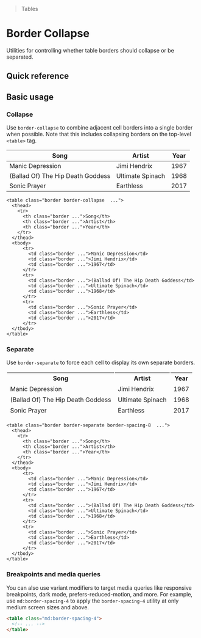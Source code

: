 > Tables

# Border Collapse
Utilities for controlling whether table borders should collapse or be separated.

## Quick reference

<qr-table />

## Basic usage
### Collapse
Use `border-collapse` to combine adjacent cell borders into a single border when possible. Note that this includes collapsing borders on the top-level `<table>` tag.

<container>
  <table class="table! border-collapse w-full border border-slate-400 dark:border-slate-500 bg-white dark:bg-slate-800 text-sm shadow-xl">
    <thead class="bg-slate-50 dark:bg-slate-700">
      <tr>
        <th class="border border-slate-300 dark:border-slate-600 font-semibold p-16 text-slate-900 dark:text-slate-200 text-left">Song</th>
        <th class="border border-slate-300 dark:border-slate-600 font-semibold p-16 text-slate-900 dark:text-slate-200 text-left">Artist</th>
        <th class="border border-slate-300 dark:border-slate-600 font-semibold p-16 text-slate-900 dark:text-slate-200 text-left">Year</th>
      </tr>
    </thead>
    <tbody>
      <tr>
        <td class="border border-slate-300 dark:border-slate-700 p-16 text-slate-500 dark:text-slate-400">Manic Depression</td>
        <td class="border border-slate-300 dark:border-slate-700 p-16 text-slate-500 dark:text-slate-400">Jimi Hendrix</td>
        <td class="border border-slate-300 dark:border-slate-700 p-16 text-slate-500 dark:text-slate-400">1967</td>
      </tr>
      <tr>
        <td class="border border-slate-300 dark:border-slate-700 p-16 text-slate-500 dark:text-slate-400">(Ballad Of) The Hip Death Goddess</td>
        <td class="border border-slate-300 dark:border-slate-700 p-16 text-slate-500 dark:text-slate-400">Ultimate Spinach</td>
        <td class="border border-slate-300 dark:border-slate-700 p-16 text-slate-500 dark:text-slate-400">1968</td>
      </tr>
      <tr>
        <td class="border border-slate-300 dark:border-slate-700 p-16 text-slate-500 dark:text-slate-400">Sonic Prayer</td>
        <td class="border border-slate-300 dark:border-slate-700 p-16 text-slate-500 dark:text-slate-400">Earthless</td>
        <td class="border border-slate-300 dark:border-slate-700 p-16 text-slate-500 dark:text-slate-400">2017</td>
      </tr>
    </tbody>
  </table>
</container>

```html{1}
<table class="border border-collapse  ...">
  <thead>
    <tr>
      <th class="border ...">Song</th>
      <th class="border ...">Artist</th>
      <th class="border ...">Year</th>
    </tr>
  </thead>
  <tbody>
      <tr>
        <td class="border ...">Manic Depression</td>
        <td class="border ...">Jimi Hendrix</td>
        <td class="border ...">1967</td>
      </tr>
      <tr>
        <td class="border ...">(Ballad Of) The Hip Death Goddess</td>
        <td class="border ...">Ultimate Spinach</td>
        <td class="border ...">1968</td>
      </tr>
      <tr>
        <td class="border ...">Sonic Prayer</td>
        <td class="border ...">Earthless</td>
        <td class="border ...">2017</td>
      </tr>
  </tbody>
</table>
```

### Separate
Use `border-separate` to force each cell to display its own separate borders.

<container>
  <table class="table! border border-separate! border-spacing-8 w-full  border-slate-400 dark:border-slate-500 bg-white dark:bg-slate-800 text-sm shadow-xl" style="border-collapse: separate;" >
    <thead class="bg-slate-50 dark:bg-slate-700">
      <tr>
        <th class="border border-slate-300 dark:border-slate-600 font-semibold p-16 text-slate-900 dark:text-slate-200 text-left">Song</th>
        <th class="border border-slate-300 dark:border-slate-600 font-semibold p-16 text-slate-900 dark:text-slate-200 text-left">Artist</th>
        <th class="border border-slate-300 dark:border-slate-600 font-semibold p-16 text-slate-900 dark:text-slate-200 text-left">Year</th>
      </tr>
    </thead>
    <tbody>
      <tr>
        <td class="border border-slate-300 dark:border-slate-700 p-16 text-slate-500 dark:text-slate-400">Manic Depression</td>
        <td class="border border-slate-300 dark:border-slate-700 p-16 text-slate-500 dark:text-slate-400">Jimi Hendrix</td>
        <td class="border border-slate-300 dark:border-slate-700 p-16 text-slate-500 dark:text-slate-400">1967</td>
      </tr>
      <tr>
        <td class="border border-slate-300 dark:border-slate-700 p-16 text-slate-500 dark:text-slate-400">(Ballad Of) The Hip Death Goddess</td>
        <td class="border border-slate-300 dark:border-slate-700 p-16 text-slate-500 dark:text-slate-400">Ultimate Spinach</td>
        <td class="border border-slate-300 dark:border-slate-700 p-16 text-slate-500 dark:text-slate-400">1968</td>
      </tr>
      <tr>
        <td class="border border-slate-300 dark:border-slate-700 p-16 text-slate-500 dark:text-slate-400">Sonic Prayer</td>
        <td class="border border-slate-300 dark:border-slate-700 p-16 text-slate-500 dark:text-slate-400">Earthless</td>
        <td class="border border-slate-300 dark:border-slate-700 p-16 text-slate-500 dark:text-slate-400">2017</td>
      </tr>
    </tbody>
  </table>
</container>

```html{1}
<table class="border border-separate border-spacing-8  ...">
  <thead>
    <tr>
      <th class="border ...">Song</th>
      <th class="border ...">Artist</th>
      <th class="border ...">Year</th>
    </tr>
  </thead>
  <tbody>
      <tr>
        <td class="border ...">Manic Depression</td>
        <td class="border ...">Jimi Hendrix</td>
        <td class="border ...">1967</td>
      </tr>
      <tr>
        <td class="border ...">(Ballad Of) The Hip Death Goddess</td>
        <td class="border ...">Ultimate Spinach</td>
        <td class="border ...">1968</td>
      </tr>
      <tr>
        <td class="border ...">Sonic Prayer</td>
        <td class="border ...">Earthless</td>
        <td class="border ...">2017</td>
      </tr>
  </tbody>
</table>
```

### Breakpoints and media queries
You can also use variant modifiers to target media queries like responsive breakpoints, dark mode, prefers-reduced-motion, and more. For example, use `md:border-spacing-4` to apply the `border-spacing-4` utility at only medium screen sizes and above.

```html
<table class="md:border-spacing-4">
  <!-- ... -->
</table>
```
